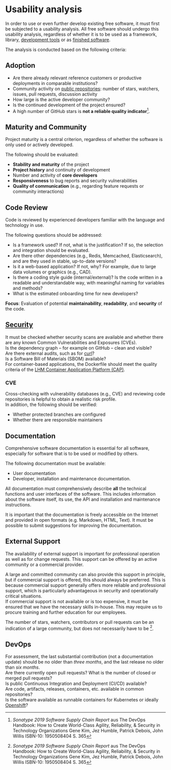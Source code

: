 # Usability analysis

In order to use or even further develop existing free software, it must first be subjected to a usability analysis.
All free software should undergo this usability analysis, regardless of whether it is to be used as a framework, library, [development tools](./in-house-development.html) or as [finished software](./use.html).

The analysis is conducted based on the following criteria:

## Adoption

* Are there already relevant reference customers or productive deployments in comparable institutions?
* Community activity on [public repositories](./repositories.html): number of stars, watchers, issues, pull requests, discussion activity
* How large is the active developer community?
* Is the continued development of the project ensured?
* A high number of GitHub stars is **not a reliable quality indicator**[^DevOps_Handbook_stars].

## Maturity and Community

Project maturity is a central criterion, regardless of whether the software is only used or actively developed.

The following should be evaluated:

* **Stability and maturity** of the project  
* **Project history** and continuity of development  
* Number and activity of **core developers**  
* **Responsiveness** to bug reports and security vulnerabilities  
* **Quality of communication** (e.g., regarding feature requests or community interactions)

## Code Review

Code is reviewed by experienced developers familiar with the language and technology in use.

The following questions should be addressed:

* Is a framework used? If not, what is the justification? If so, the selection and integration should be evaluated.
* Are there other dependencies (e.g., Redis, Memcached, Elasticsearch), and are they used in stable, up-to-date versions?
* Is it a web-based application? If not, why? For example, due to large data volumes or graphics (e.g., CAD).
* Is there a coding style guide (internal/external)? Is the code written in a readable and understandable way, with meaningful naming for variables and methods?
* What is the estimated onboarding time for new developers?

**Focus**: Evaluation of potential **maintainability**, **readability**, and **security** of the code.


## [Security](./security.md)

It must be checked whether security scans are available and whether there are any known Common Vulnerabilities and Exposures (CVEs).  
Is the dependency graph – for example on GitHub – clean and visible?  
Are there external audits, such as for [curl](https://daniel.haxx.se/blog/2016/11/23/curl-security-audit/)?  
Is a Software Bill of Materials (SBOM) available?  
For container-based applications, the Dockerfile should meet the quality criteria of the [LHM Container Application Platform (CAP)](./software/openshift.html).

### CVE

Cross-checking with vulnerability databases (e.g., CVE) and reviewing code repositories is helpful to obtain a realistic risk profile.  
In addition, the following should be verified:

- Whether protected branches are configured  
- Whether there are responsible maintainers

## Documentation

Comprehensive software documentation is essential for all software, especially for software that is to be used or modified by others.

The following documentation must be available:

* User documentation
* Developer, installation and maintenance documentation.

All documentation must comprehensively describe __all__ the technical functions and user interfaces of the software.
This includes information about the software itself, its use, the API and installation and maintenance instructions.

It is important that the documentation is freely accessible on the Internet and provided in open formats (e.g. Markdown, HTML, Text).
It must be possible to submit suggestions for improving the documentation.

## External Support

The availability of external support is important for professional operation as well as for change requests.
This support can be offered by an active community or a commercial provider.

A large and committed community can also provide this support in principle, but if commercial support is offered, this should always be preferred.
This is because commercial support generally offers more reliable and professional support, which is particularly advantageous in security and operationally critical situations.  
If commercial support is not available or is too expensive, it must be ensured that we have the necessary skills in-house.
This may require us to procure training and further education for our employees.

The number of stars, watchers, contributors or pull requests can be an indication of a large community, but does not necessarily have to be [^DevOps_Handbook_stars].


## DevOps

For assessment, the last substantial contribution (not a documentation update) should be no older than _three months_, and the last release no older than _six months_.  
Are there currently open pull requests? What is the number of closed or merged pull requests?  
Is public Continuous Integration and Deployment (CI/CD) available?  
Are code, artifacts, releases, containers, etc. available in common repositories?  
Is the software available as runnable containers for Kubernetes or ideally [Openshift](./software/openshift.html)?

[^DevOps_Handbook_stars]: _Sonatype 2019 Software Supply Chain Report_ aus The DevOps Handbook: How to Create World-Class Agility, Reliability, & Security in Technology Organizations Gene Kim, Jez Humble, Patrick Debois, John Willis ISBN-10: 1950508404 S. 365
